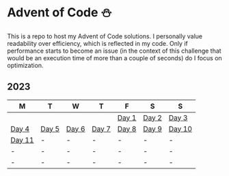 # Advent of Code ⛄
This is a repo to host my Advent of Code solutions. I personally value readability over efficiency, which is reflected in my code. Only if performance starts to become an issue (in the context of this challenge that would be an execution time of more than a couple of seconds) do I focus on optimization. 

<!-- **[2023](2023)**
* [Day 1](2023/AoC_2023_Day1.ipynb)
* [Day 2](2023/AoC_2023_Day2.ipynb)
* [Day 3](2023/AoC_2023_Day3.ipynb)
* [Day 4](2023/AoC_2023_Day4.ipynb)
* [Day 5](2023/AoC_2023_Day5.ipynb)
* [Day 6](2023/AoC_2023_Day6.ipynb)
* [Day 7](2023/AoC_2023_Day7.ipynb) -->

## 2023
|M|T|W|T|F|S|S|
|-|-|-|-|-|-|-|
|||||[Day 1](2023/AoC_2023_Day1.ipynb)|[Day 2](2023/AoC_2023_Day2.ipynb)|[Day 3](2023/AoC_2023_Day3.ipynb)|
|[Day 4](2023/AoC_2023_Day4.ipynb)|[Day 5](2023/AoC_2023_Day5.ipynb)|[Day 6](2023/AoC_2023_Day6.ipynb)|[Day 7](2023/AoC_2023_Day7.ipynb)|[Day 8](2023/AoC_2023_Day8.ipynb)|[Day 9](2023/AoC_2023_Day9.ipynb)|[Day 10](2023/AoC_2023_Day10.ipynb)|
|[Day 11](2023/AoC_2023_Day11.ipynb)|-|-|-|-|-|-|
|-|-|-|-|-|-|-|
|-|-|-|-|-|-|-|






